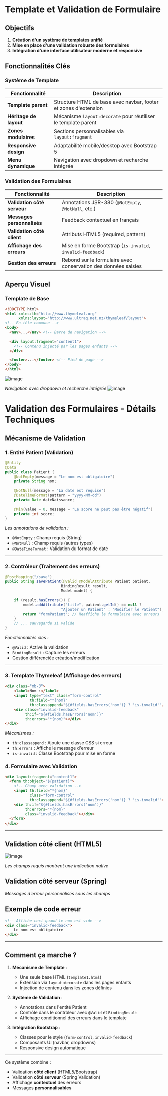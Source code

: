 #  Template et Validation de Formulaire

##  Objectifs
1. **Création d'un système de templates unifié**
2. **Mise en place d'une validation robuste des formulaires**
3. **Intégration d'une interface utilisateur moderne et responsive**

##  Fonctionnalités Clés

###  Système de Template
| Fonctionnalité               | Description                                                                 |
|------------------------------|-----------------------------------------------------------------------------|
| **Template parent**          | Structure HTML de base avec navbar, footer et zones d'extension            |
| **Héritage de layout**       | Mécanisme `layout:decorate` pour réutiliser le template parent              |
| **Zones modulaires**         | Sections personnalisables via `layout:fragment`                             |
| **Responsive design**        | Adaptabilité mobile/desktop avec Bootstrap 5                                |
| **Menu dynamique**           | Navigation avec dropdown et recherche intégrée                              |

###  Validation des Formulaires
| Fonctionnalité               | Description                                                                 |
|------------------------------|-----------------------------------------------------------------------------|
| **Validation côté serveur**  | Annotations JSR-380 (`@NotEmpty`, `@NotNull`, etc.)                        |
| **Messages personnalisés**   | Feedback contextuel en français                                             |
| **Validation côté client**   | Attributs HTML5 (required, pattern)                                        |
| **Affichage des erreurs**    | Mise en forme Bootstrap (`is-invalid`, `invalid-feedback`)                 |
| **Gestion des erreurs**      | Rebond sur le formulaire avec conservation des données saisies             |

##  Aperçu Visuel

### Template de Base
```html
<!DOCTYPE html>
<html xmlns:th="http://www.thymeleaf.org"
      xmlns:layout="http://www.ultraq.net.nz/thymeleaf/layout">
<!-- En-tête commune -->
<body>
  <nav>...</nav> <!-- Barre de navigation -->
  
  <div layout:fragment="content1">
    <!-- Contenu injecté par les pages enfants -->
  </div>

  <footer>...</footer> <!-- Pied de page -->
</body>
</html>
```
![image](https://github.com/user-attachments/assets/27c87988-61cb-405b-833f-d51ebb70b885)


*Navigation avec dropdown et recherche intégrée*
![image](https://github.com/user-attachments/assets/342fa524-eaf4-4856-b677-e076abcacb9d)



# Validation des Formulaires - Détails Techniques

##  Mécanisme de Validation

### 1. **Entité Patient (Validation)**
```java
@Entity
@Data
public class Patient {
    @NotEmpty(message = "Le nom est obligatoire")
    private String nom;
    
    @NotNull(message = "La date est requise")
    @DateTimeFormat(pattern = "yyyy-MM-dd")
    private Date dateNaissance;
    
    @Min(value = 0, message = "Le score ne peut pas être négatif")
    private int score;
}
```
*Les annotations de validation :*
- `@NotEmpty` : Champ requis (String)
- `@NotNull` : Champ requis (autres types)
- `@DateTimeFormat` : Validation du format de date

---

### 2. **Contrôleur (Traitement des erreurs)**
```java
@PostMapping("/save")
public String savePatient(@Valid @ModelAttribute Patient patient, 
                         BindingResult result,
                         Model model) {
    
    if (result.hasErrors()) {
        model.addAttribute("title", patient.getId() == null ? 
                         "Ajouter un Patient" : "Modifier le Patient");
        return "formPatient"; // Reaffiche le formulaire avec erreurs
    }
    // ... sauvegarde si valide
}
```
*Fonctionnalités clés :*
- `@Valid` : Active la validation
- `BindingResult` : Capture les erreurs
- Gestion différenciée création/modification

---

### 3. **Template Thymeleaf (Affichage des erreurs)**
```html
<div class="mb-3">
    <label>Nom :</label>
    <input type="text" class="form-control" 
           th:field="*{nom}" 
           th:classappend="${#fields.hasErrors('nom')} ? 'is-invalid'"/>
    <div class="invalid-feedback" 
         th:if="${#fields.hasErrors('nom')}"
         th:errors="*{nom}"></div>
</div>
```
*Mécanismes :*
- `th:classappend` : Ajoute une classe CSS si erreur
- `th:errors` : Affiche le message d'erreur
- `is-invalid` : Classe Bootstrap pour mise en forme

### 4. Formulaire avec Validation
```html
<div layout:fragment="content1">
  <form th:object="${patient}">
    <!-- Champ avec validation -->
    <input th:field="*{nom}" 
           class="form-control"
           th:classappend="${#fields.hasErrors('nom')} ? 'is-invalid'">
    <div th:if="${#fields.hasErrors('nom')}" 
         th:errors="*{nom}" 
         class="invalid-feedback"></div>
  </form>
</div>
```
---



## Validation côté client (HTML5)
![image](https://github.com/user-attachments/assets/c798e25b-72d5-4cad-8744-4f2abd43a052)

*Les champs requis montrent une indication native*

## Validation côté serveur (Spring)


*Messages d'erreur personnalisés sous les champs*

## Exemple de code erreur
```html
<!-- Affiche ceci quand le nom est vide -->
<div class="invalid-feedback">
    Le nom est obligatoire
</div>
```

---



##  Comment ça marche ?

1. **Mécanisme de Template** :
   - Une seule base HTML (`template1.html`)
   - Extension via `layout:decorate` dans les pages enfants
   - Injection de contenu dans les zones définies

2. **Système de Validation** :
   - Annotations dans l'entité Patient
   - Contrôle dans le contrôleur avec `@Valid` et `BindingResult`
   - Affichage conditionnel des erreurs dans le template

3. **Intégration Bootstrap** :
   - Classes pour le style (`form-control`, `invalid-feedback`)
   - Composants UI (navbar, dropdowns)
   - Responsive design automatique

---

Ce système combine :
- Validation **côté client** (HTML5/Bootstrap)
- Validation **côté serveur** (Spring Validation)
- Affichage **contextuel** des erreurs
- Messages **personnalisables**
